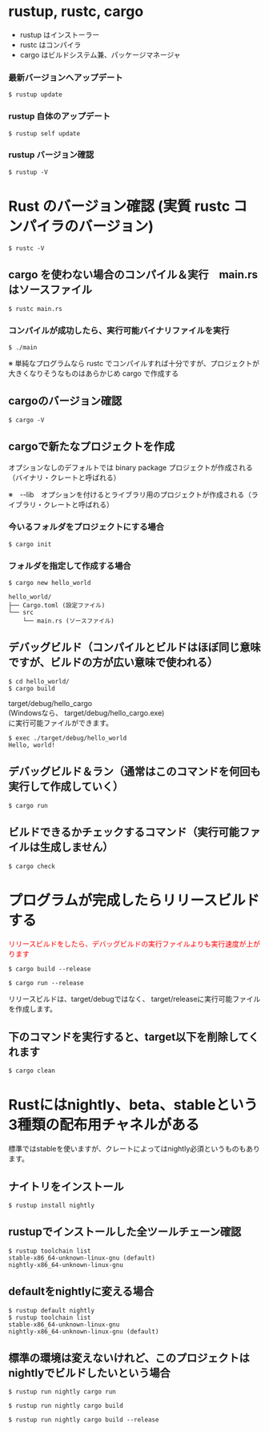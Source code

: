 # rustup, rustc, cargo

- rustup はインストーラー
- rustc はコンパイラ
- cargo はビルドシステム兼、パッケージマネージャ

### 最新バージョンへアップデート

```
$ rustup update
```

### rustup 自体のアップデート

```
$ rustup self update
```

### rustup バージョン確認

```
$ rustup -V
```

# Rust のバージョン確認 (実質 rustc コンパイラのバージョン)

```
$ rustc -V
```

## cargo を使わない場合のコンパイル＆実行　main.rs　はソースファイル

```
$ rustc main.rs
```

### コンパイルが成功したら、実行可能バイナリファイルを実行

```
$ ./main
```

※ 単純なプログラムなら rustc でコンパイルすれば十分ですが、プロジェクトが大きくなりそうなものはあらかじめ cargo で作成する

## cargoのバージョン確認

```
$ cargo -V
```

## cargoで新たなプロジェクトを作成

オプションなしのデフォルトでは binary package プロジェクトが作成される（バイナリ・クレートと呼ばれる）

※　--lib　オプションを付けるとライブラリ用のプロジェクトが作成される（ライブラリ・クレートと呼ばれる）

### 今いるフォルダをプロジェクトにする場合

```
$ cargo init
```

### フォルダを指定して作成する場合

```
$ cargo new hello_world
```

```
hello_world/
├── Cargo.toml (設定ファイル)
└── src
    └── main.rs (ソースファイル)
```

## デバッグビルド（コンパイルとビルドはほぼ同じ意味ですが、ビルドの方が広い意味で使われる）

```
$ cd hello_world/
$ cargo build
```

target/debug/hello_cargo  
(Windowsなら、 target/debug/hello_cargo.exe)  
に実行可能ファイルができます。  

```
$ exec ./target/debug/hello_world
Hello, world!
```

## デバッグビルド＆ラン（通常はこのコマンドを何回も実行して作成していく）

```
$ cargo run
```

## ビルドできるかチェックするコマンド（実行可能ファイルは生成しません）

```
$ cargo check
```

# プログラムが完成したらリリースビルドする

<span style="color:red">リリースビルドをしたら、デバッグビルドの実行ファイルよりも実行速度が上がります</span>

```
$ cargo build --release
```

```
$ cargo run --release
```

リリースビルドは、target/debugではなく、 target/releaseに実行可能ファイルを作成します。

## 下のコマンドを実行すると、target以下を削除してくれます

```
$ cargo clean
```

# Rustにはnightly、beta、stableという3種類の配布用チャネルがある

標準ではstableを使いますが、クレートによってはnightly必須というものもあります。

## ナイトリをインストール

```
$ rustup install nightly
```

## rustupでインストールした全ツールチェーン確認

```
$ rustup toolchain list
stable-x86_64-unknown-linux-gnu (default)
nightly-x86_64-unknown-linux-gnu
```

## defaultをnightlyに変える場合

```
$ rustup default nightly
$ rustup toolchain list
stable-x86_64-unknown-linux-gnu
nightly-x86_64-unknown-linux-gnu (default)
```

## 標準の環境は変えないけれど、このプロジェクトはnightlyでビルドしたいという場合

```
$ rustup run nightly cargo run
```

```
$ rustup run nightly cargo build
```

```
$ rustup run nightly cargo build --release
```







